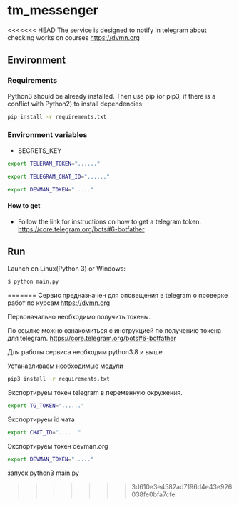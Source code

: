 # tm_messenger

<<<<<<< HEAD
The service is designed to notify in telegram about checking works on courses https://dvmn.org

## Environment

### Requirements

Python3 should be already installed. Then use pip (or pip3, if there is a conflict with Python2) to install dependencies:

```sh
pip install -r requirements.txt
```

### Environment variables

- SECRETS_KEY

```sh
export TELERAM_TOKEN="......"

export TELEGRAM_CHAT_ID="......"

export DEVMAN_TOKEN="....."
```
#### How to get

* Follow the link for instructions on how to get a telegram token. https://core.telegram.org/bots#6-botfather

## Run

Launch on Linux(Python 3) or Windows:

```sh
$ python main.py
```
=======
Сервис предназначен для оповещения в telegram о проверке работ по курсам https://dvmn.org

Первоначально необходимо получить токены.

По ссылке можно ознакомиться с инструкцией по получению токена для telegram. https://core.telegram.org/bots#6-botfather

Для работы сервиса необходим python3.8 и выше.

Устанавливаем необходимые модули

```sh
pip3 install -r requirements.txt
```

Экспортируем токен telegram в переменную окружения.

```sh
export TG_TOKEN="......"
```

Экспортируем id чата

```sh
export CHAT_ID="......"
```

Экспортируем токен devman.org 

```sh
export DEVMAN_TOKEN="....."
```

запуск python3 main.py



>>>>>>> 3d610e3e4582ad7196d4e43e926038fe0bfa7cfe
